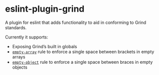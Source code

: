 # eslint-plugin-grind

A plugin for eslint that adds functionality to aid in conforming to Grind standards.

Currently it supports:
* Exposing Grind’s built in globals
* [`empty-array`](lib/rules/empty-array.js) rule to enforce a single space between brackets in empty arrays
* [`empty-object`](lib/rules/empty-object.js) rule to enforce a single space between braces in empty objects

